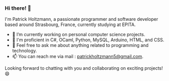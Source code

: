 ### Hi there! 👋

I'm Patrick Holtzmann, a passionate programmer and software developer based around Strasbourg, France, currently studying at EPITA.

- 🔭 I’m currently working on personal computer science projects.
- 🌱 I'm proficient in C#, OCaml, Python, MySQL, Arduino, HTML, and CSS.
- 💬 Feel free to ask me about anything related to programming and technology.
- 📫 You can reach me via mail : patrickholtzmann5@gmail.com.

Looking forward to chatting with you and collaborating on exciting projects! 😄

